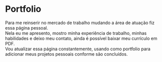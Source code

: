 # Portfolio

Para me reinserir no mercado de trabalho mudando a área de atuação fiz essa página pessoal.<br>
Nela eu me apresento, mostro minha experiência de trabalho, minhas habilidades e deixo meu contato, ainda é possível baixar meu currículo em PDF.<br>
Vou atualizar essa página constantemente, usando como portfolio para adicionar meus projetos pessoais conforme são concluídos.
